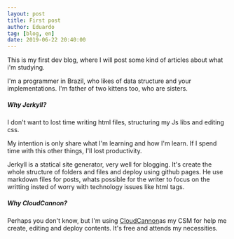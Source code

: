 ```yaml
---
layout: post
title: First post
author: Eduardo
tag: [blog, en]
date: 2019-06-22 20:40:00
---
```


This is my first dev blog, where I will post some kind of articles about what i'm studying.

I'm a programmer in Brazil, who likes of data structure and your implementations. I'm father of two kittens too, who are sisters.

##### Why Jerkyll?

I don't want to lost time writing html files, structuring my Js libs and editing css.

My intention is only share what I'm learning and how I'm learn. If I spend time with this other things, I'll lost productivity.

Jerkyll is a statical site generator, very well for blogging. It's create the whole structure of folders and files and deploy using github pages. He use markdown files for posts, whats possible for the writer to focus on the writting insted of worry with technology issues like html tags.

##### Why CloudCannon?

Perhaps you don't know, but I'm using [CloudCannon](https://app.cloudcannon.com/)as my CSM for help me create, editing and deploy contents. It's free and attends my necessities.